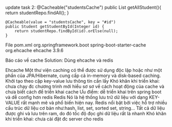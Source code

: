 update task 2:
 @Cacheable("studentsCache")
    public List<Student> getAllStudent(){
        return studentRepo.findAll();
    }

    @Cacheable(value = "studentsCache", key = "#id")
    public Student getStudentById(Integer id) {
        return studentRepo.findById(id).orElse(null);
    }

File pom.xml
<dependency>
			<groupId>org.springframework.boot</groupId>
			<artifactId>spring-boot-starter-cache</artifactId>
		</dependency>
		<dependency>
			<groupId>org.ehcache</groupId>
			<artifactId>ehcache</artifactId>
			<version>3.9.6</version>
		</dependency>

  Báo cáo về cache
  Solution: Dùng ehcache và redis

  Ehcache
  Một thư viện caching có thể được sử dụng độc lập hoặc như một phần của JPA/Hibernate, cung cấp cả in-memory và disk-based caching.
  Khởi tạo theo cặp key-value lưu thông tin cần lấy
  Khó khăn khi triển khai: chưa chạy đc chương trình mới hiểu sơ sơ về cách hoạt động của cache và chưa biết cách để triển khai cache
  Ưu điểm: dễ triển khai trên spring boot và dễ config hơn redis
  Redis
  Nó là hệ thống lưu trữ dữ liệu với dạng KEY-VALUE rất mạnh mẽ và phổ biến hiện nay. Redis nổi bật bởi việc hỗ trợ nhiều cấu trúc dữ liệu cơ bản như:hash, list, set,
  sorted set, string… Tất cả dữ liệu được ghi và lưu trên ram, do đó tốc độ đọc ghi dữ liệu rất là nhanh
  Khó khăn khi triển khai: chưa cài đặt đc server cho redis
